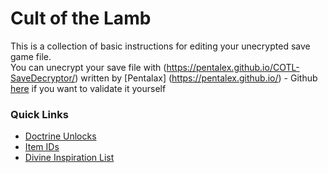 # Cult of the Lamb

This is a collection of basic instructions for editing your unecrypted save game file.  
You can unecrypt your save file with (https://pentalex.github.io/COTL-SaveDecryptor/) written by [Pentalax] (https://pentalex.github.io/) - Github [here](https://github.com/Pentalex/COTL-SaveDecryptor) if you want to validate it yourself

### Quick Links
- [Doctrine Unlocks](https://github.com/Wheels35/CultoftheLamb/blob/main/doctrine_numbers.md)
- [Item IDs](https://github.com/Wheels35/CultoftheLamb/blob/main/item_list.md)
- [Divine Inspiration List](https://github.com/Wheels35/CultoftheLamb/blob/main/DivineInspirationTree.md)
